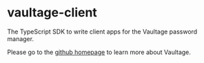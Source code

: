 vaultage-client
===============

The TypeScript SDK to write client apps for the Vaultage password manager.

Please go to the [github homepage](https://github.com/vaultage-pm/vaultage) to learn more about Vaultage.
